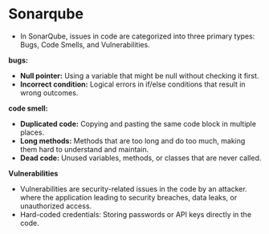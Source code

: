 # Sonarqube
- In SonarQube, issues in code are categorized into three primary types: Bugs, Code Smells, and Vulnerabilities.

**bugs:**

- **Null pointer:** Using a variable that might be null without checking it first.
- **Incorrect condition:** Logical errors in if/else conditions that result in wrong outcomes.

**code smell:**

- **Duplicated code:** Copying and pasting the same code block in multiple places.
- **Long methods:** Methods that are too long and do too much, making them hard to understand and maintain.
- **Dead code:** Unused variables, methods, or classes that are never called.

**Vulnerabilities**
- Vulnerabilities are security-related issues in the code  by an attacker. where the application leading to security breaches, data leaks, or unauthorized access.
- Hard-coded credentials: Storing passwords or API keys directly in the code.
